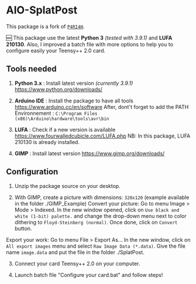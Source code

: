 AIO-SplatPost
=============

This package is a fork of [`P4RI4H`](https://github.com/P4RI4H/AIO-SplatPost).

🆕 This package use the latest **Python 3** *(tested with 3.9.1)* and **LUFA 210130**.
Also, I improved a batch file with more options to help you to configure easily your Teensy++ 2.0 card.

Tools needed
------------

  1. **Python 3.x** : Install latest version *(currently 3.9.1)*
  https://www.python.org/downloads/

  2. **Arduino IDE** : Install the package to have all tools
  https://www.arduino.cc/en/software
  After, dont't forget to add the PATH Environnement : `C:\Program Files (x86)\Arduino\hardware\tools\avr\bin`
  
  3. **LUFA** : Check if a new version is available
  https://www.fourwalledcubicle.com/LUFA.php
  NB: In this package, LUFA 210130 is already installed.
  
  4. **GIMP** : Install latest version
  https://www.gimp.org/downloads/

Configuration
-------------

  1. Unzip the package source on your desktop.

  2. With GIMP, create a picture with dimensions: `320x120` (example available in the folder ./GIMP_Example)
  Convert your picture: Go to menu Image > Mode > Indexed.
  In the new window opened, click on `Use black and white (1-bit) palette.` and change the drop-down menu next to color dithering to `Floyd-Steinberg (normal)`.
  Once done, click on `Convert` button.
  
  Export your work: Go to menu File > Export As...
  In the new window, click on `All export images` menu and select `Raw Image Data (*.data)`.
  Give the file name `image.data` and put the file in the folder ./SplatPost. 
    
  3. Connect your card Teensy++ 2.0 on your computer.
  
  4. Launch batch file "Configure your card.bat" and follow steps!
